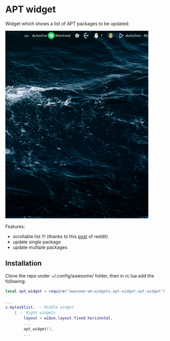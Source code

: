 # APT widget

Widget which shows a list of APT packages to be updated:

![screenshot](./screenshots/screenshot.gif)

Features:
 - scrollable list !!! (thanks to this [post](https://www.reddit.com/r/awesomewm/comments/isx89x/scrolling_a_layout_fixed_flexed_layout_widget/) of reddit)
 - update single package
 - update multiple packages

## Installation

Clone the repo under ~/.config/awesome/ folder, then in rc.lua add the following:

```lua
local apt_widget = require("awesome-wm-widgets.apt-widget.apt-widget")

...
s.mytasklist, -- Middle widget
	{ -- Right widgets
    	layout = wibox.layout.fixed.horizontal,
		...
		apt_widget(),
		...
```

